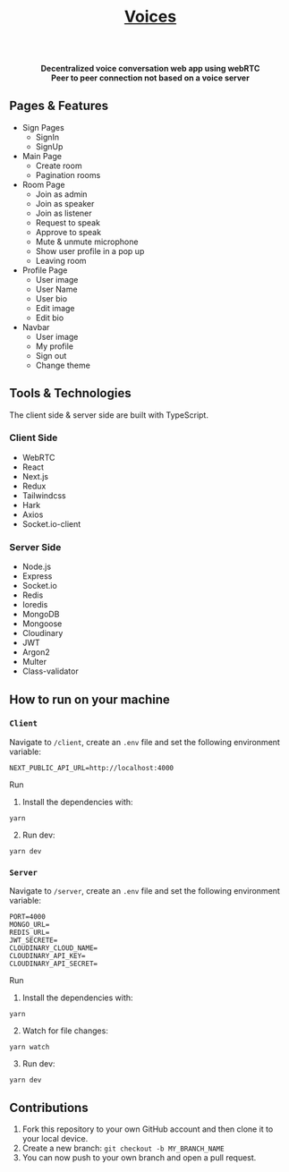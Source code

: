 <h1 align="center">
<br/>
  <a href="https://voicesapp.vercel.app/">
    Voices
    
  </a>

</h1>
<br/>
 <br />
<p align="center">
  <strong> Decentralized voice conversation web app using webRTC  <br />
 Peer to peer connection not based on a voice server </strong>
</p>

## Pages & Features

- Sign Pages
  - SignIn
  - SignUp
- Main Page
  - Create room
  - Pagination rooms
- Room Page
  - Join as admin
  - Join as speaker
  - Join as listener
  - Request to speak
  - Approve to speak
  - Mute & unmute microphone
  - Show user profile in a pop up
  - Leaving room
- Profile Page
  - User image
  - User Name
  - User bio
  - Edit image
  - Edit bio
- Navbar
  - User image
  - My profile
  - Sign out
  - Change theme

## Tools & Technologies

The client side & server side are built with TypeScript.

### Client Side

- WebRTC
- React
- Next.js
- Redux
- Tailwindcss
- Hark
- Axios
- Socket.io-client

### Server Side

- Node.js
- Express
- Socket.io
- Redis
- Ioredis
- MongoDB
- Mongoose
- Cloudinary
- JWT
- Argon2
- Multer
- Class-validator

## How to run on your machine

### `Client`

Navigate to `/client`, create an `.env` file and set the following environment
variable:

```
NEXT_PUBLIC_API_URL=http://localhost:4000
```

Run

1. Install the dependencies with:

```shell
yarn
```

2. Run dev:

```shell
yarn dev
```

### `Server`

Navigate to `/server`, create an `.env` file and set the following environment
variable:

```
PORT=4000
MONGO_URL=
REDIS_URL=
JWT_SECRETE=
CLOUDINARY_CLOUD_NAME=
CLOUDINARY_API_KEY=
CLOUDINARY_API_SECRET=
```

Run

1. Install the dependencies with:

```shell
yarn
```

2. Watch for file changes:

```shell
yarn watch
```

3. Run dev:

```shell
yarn dev
```

## Contributions

1. Fork this repository to your own GitHub account and then clone it to your
   local device.
2. Create a new branch: `git checkout -b MY_BRANCH_NAME`
3. You can now push to your own branch and open a pull request.
